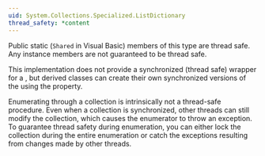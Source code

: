 ```yaml
---
uid: System.Collections.Specialized.ListDictionary
thread_safety: *content
---
```


Public static (`Shared` in Visual Basic) members of this type are thread safe. Any instance members are not guaranteed to be thread safe.  
  
 This implementation does not provide a synchronized (thread safe) wrapper for a <xref href="System.Collections.Specialized.ListDictionary"></xref>, but derived classes can create their own synchronized versions of the <xref href="System.Collections.Specialized.ListDictionary"></xref> using the <xref href="System.Collections.Specialized.ListDictionary.SyncRoot"></xref> property.  
  
 Enumerating through a collection is intrinsically not a thread-safe procedure. Even when a collection is synchronized, other threads can still modify the collection, which causes the enumerator to throw an exception. To guarantee thread safety during enumeration, you can either lock the collection during the entire enumeration or catch the exceptions resulting from changes made by other threads.


